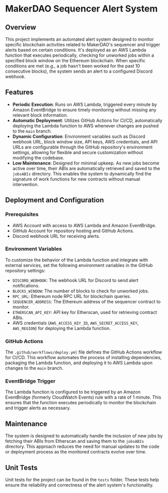 # MakerDAO Sequencer Alert System

## Overview

This project implements an automated alert system designed to monitor specific blockchain activities related to MakerDAO's sequencer and trigger alerts based on certain conditions. It's deployed as an AWS Lambda function that executes periodically, checking for unworked jobs within a specified block window on the Ethereum blockchain. When specific conditions are met (e.g., a job hasn't been worked for the past 10 consecutive blocks), the system sends an alert to a configured Discord webhook.

## Features

- **Periodic Execution**: Runs on AWS Lambda, triggered every minute by Amazon EventBridge to ensure timely monitoring without missing any relevant block information.
- **Automatic Deployment**: Utilizes GitHub Actions for CI/CD, automatically deploying the Lambda function to AWS whenever changes are pushed to the `main` branch.
- **Dynamic Configuration**: Environment variables such as Discord webhook URL, block window size, API keys, AWS credentials, and API URLs are configurable through the GitHub repository's environment settings, allowing for flexible and secure customization without modifying the codebase.
- **Low Maintenance**: Designed for minimal upkeep. As new jobs become active over time, their ABIs are automatically retrieved and saved to the `jobsABIs` directory. This enables the system to dynamically find the signature of work functions for new contracts without manual intervention.

## Deployment and Configuration

### Prerequisites

- AWS Account with access to AWS Lambda and Amazon EventBridge.
- GitHub Account for repository hosting and GitHub Actions.
- Discord webhook URL for receiving alerts.

### Environment Variables

To customize the behavior of the Lambda function and integrate with external services, set the following environment variables in the GitHub repository settings:

- `DISCORD_WEBHOOK`: The webhook URL for Discord to send alert notifications.
- `BLOCKS_WINDOW`: The number of blocks to check for unworked jobs.
- `RPC_URL`: Ethereum node RPC URL for blockchain queries.
- `SEQUENCER_ADDRESS`: The Ethereum address of the sequencer contract to monitor.
- `ETHERSCAN_API_KEY`: API key for Etherscan, used for retrieving contract ABIs.
- AWS credentials (`AWS_ACCESS_KEY_ID`, `AWS_SECRET_ACCESS_KEY`, `AWS_REGION`) for deploying the Lambda function.

### GitHub Actions

The `.github/workflows/deploy.yml` file defines the GitHub Actions workflow for CI/CD. This workflow automates the process of installing dependencies, packaging the Lambda function, and deploying it to AWS Lambda upon changes to the `main` branch.

### EventBridge Trigger

The Lambda function is configured to be triggered by an Amazon EventBridge (formerly CloudWatch Events) rule with a rate of 1 minute. This ensures that the function executes periodically to monitor the blockchain and trigger alerts as necessary.

## Maintenance

The system is designed to automatically handle the inclusion of new jobs by fetching their ABIs from Etherscan and saving them to the `jobsABIs` directory. This approach reduces the need for manual updates to the code or deployment process as the monitored contracts evolve over time.

## Unit Tests

Unit tests for the project can be found in the `tests` folder. These tests help ensure the reliability and correctness of the alert system's functionality.
